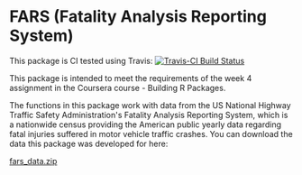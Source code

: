 
<!-- README.md is generated from README.Rmd. Please edit that file -->
FARS (Fatality Analysis Reporting System)
=========================================

This package is CI tested using Travis: [![Travis-CI Build Status](https://travis-ci.org/blauwers/fars.svg?branch=master)](https://travis-ci.org/)

This package is intended to meet the requirements of the week 4 assignment in the Coursera course - Building R Packages.

The functions in this package work with data from the US National Highway Traffic Safety Administration's Fatality Analysis Reporting System, which is a nationwide census providing the American public yearly data regarding fatal injuries suffered in motor vehicle traffic crashes. You can download the data this package was developed for here:

[fars\_data.zip](https://d18ky98rnyall9.cloudfront.net/_e1adac2a5f05192dc8780f3944feec13_fars_data.zip?Expires=1488412800&Signature=EW0XhEUwrkXBPqr656sNUUjxVhmMw9Q9e2AzSjs-7VWGI0ldsENuRITn03NIn3nouhDEoQWacZqyXIvgxNzs2TDO1imSP04k-DEA~UuvY6u97PM1xQSOvSwZXe62fyOefCebkDK4-akm6e3yz3iWsN62phig4aNgmtqjjDX4m8g_&Key-Pair-Id=APKAJLTNE6QMUY6HBC5A)
